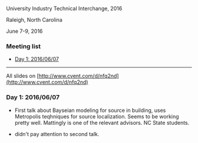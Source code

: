 University Industry Technical Interchange, 2016

Raleigh, North Carolina

June 7-9, 2016

### Meeting list
* [Day 1: 2016/06/07](#day-20160507)

***

All slides on [http://www.cvent.com/d/nfq2nd](http://www.cvent.com/d/nfq2nd)

### <a name="day-20160607">Day 1: 2016/06/07 

* First talk about Bayseian modeling for source in building, uses Metropolis
  teqhniques for source localization. Seems to be working pretty well.
  Mattingly is one of the relevant advisors. NC State students.

* didn't pay attention to second talk.


